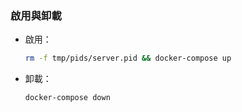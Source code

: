 ### 啟用與卸載

- 啟用：

  ````sh
  rm -f tmp/pids/server.pid && docker-compose up
  ````

- 卸載：

  ````sh
  docker-compose down
  ````

  

